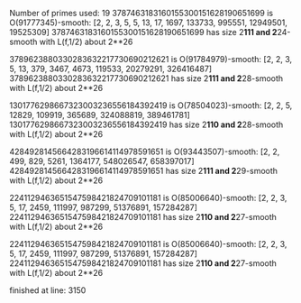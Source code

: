 Number of primes used: 19
3787463183160155300151628190651699 is O(91777345)-smooth:
	 [2, 2, 3, 5, 5, 13, 17, 1697, 133733, 995551, 12949501, 19525309]
3787463183160155300151628190651699 has size 2**111 and 2**24-smooth with L(f,1/2) about 2**26

3789623880330283632217730690212621 is O(91784979)-smooth:
	 [2, 2, 3, 5, 13, 379, 3467, 4673, 119533, 20279291, 326416487]
3789623880330283632217730690212621 has size 2**111 and 2**28-smooth with L(f,1/2) about 2**26

1301776298667323003236556184392419 is O(78504023)-smooth:
	 [2, 2, 5, 12829, 109919, 365689, 324088819, 389461781]
1301776298667323003236556184392419 has size 2**110 and 2**28-smooth with L(f,1/2) about 2**26

4284928145664283196614114978591651 is O(93443507)-smooth:
	 [2, 2, 499, 829, 5261, 1364177, 548026547, 658397017]
4284928145664283196614114978591651 has size 2**111 and 2**29-smooth with L(f,1/2) about 2**26

2241129463651547598421824709101181 is O(85006640)-smooth:
	 [2, 2, 3, 5, 17, 2459, 111997, 987299, 51376891, 157284287]
2241129463651547598421824709101181 has size 2**110 and 2**27-smooth with L(f,1/2) about 2**26

2241129463651547598421824709101181 is O(85006640)-smooth:
	 [2, 2, 3, 5, 17, 2459, 111997, 987299, 51376891, 157284287]
2241129463651547598421824709101181 has size 2**110 and 2**27-smooth with L(f,1/2) about 2**26

finished at line: 3150

